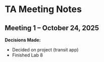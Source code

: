 # TA Meeting Notes
## Meeting 1 – October 24, 2025
**Decisions Made:**
- Decided on project (transit app)
- Finished Lab 8 